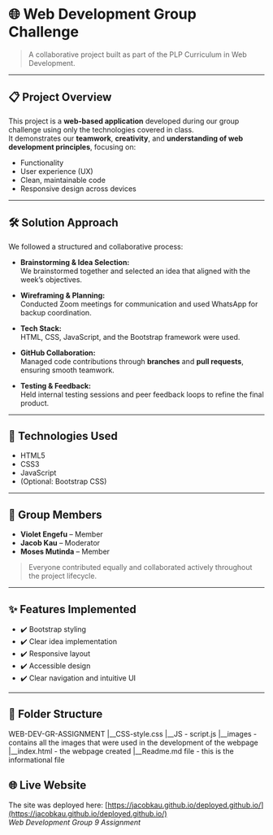 # 🌐 Web Development Group Challenge

> A collaborative project built as part of the PLP Curriculum in Web Development.

---

## 📋 Project Overview

This project is a **web-based application** developed during our group challenge using only the technologies covered in class.  
It demonstrates our **teamwork**, **creativity**, and **understanding of web development principles**, focusing on:

- Functionality
- User experience (UX)
- Clean, maintainable code
- Responsive design across devices

---

## 🛠️ Solution Approach

We followed a structured and collaborative process:

- **Brainstorming & Idea Selection:**  
  We brainstormed together and selected an idea that aligned with the week’s objectives.
  
- **Wireframing & Planning:**  
  Conducted Zoom meetings for communication and used WhatsApp for backup coordination.

- **Tech Stack:**  
  HTML, CSS, JavaScript, and the Bootstrap framework were used.

- **GitHub Collaboration:**  
  Managed code contributions through **branches** and **pull requests**, ensuring smooth teamwork.

- **Testing & Feedback:**  
  Held internal testing sessions and peer feedback loops to refine the final product.

---

## 🧰 Technologies Used

- HTML5
- CSS3
- JavaScript
- (Optional: Bootstrap CSS)

---

## 👥 Group Members

- **Violet Engefu** – Member
- **Jacob Kau** – Moderator
- **Moses Mutinda** – Member

> Everyone contributed equally and collaborated actively throughout the project lifecycle.

---

## ✨ Features Implemented

- ✔️ Bootstrap styling
- ✔️ Clear idea implementation
- ✔️ Responsive layout
- ✔️ Accessible design
- ✔️ Clear navigation and intuitive UI

---

## 📁 Folder Structure

WEB-DEV-GR-ASSIGNMENT
|__CSS-style.css
|__JS - script.js
|__images - contains all the images that were used in the development of the webpage
|__index.html - the webpage created
|__Readme.md file - this is the informational file

## 🌐 Live Website

The site was deployed here: [https://jacobkau.github.io/deployed.github.io/](https://jacobkau.github.io/deployed.github.io/)  
_Web Development Group 9 Assignment_


